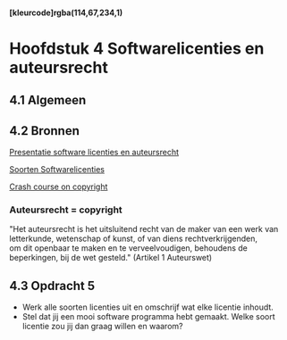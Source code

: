 #### [kleurcode]rgba(114,67,234,1)

#  Hoofdstuk 4 Softwarelicenties en auteursrecht

## 4.1 Algemeen

## 4.2 Bronnen

[Presentatie software licenties en auteursrecht](https://elo.kw1c.nl/CMS/Studie/811%20ICT-Academie/811%20VakkenInhoud/%5BB.05%20BED%5D%20Bedrijfskunde/Productie/01.%20Reader/Bedrijfskunde%20les4_Ed.pptx)

[Soorten Softwarelicenties](https://elo.kw1c.nl/CMS/Studie/811%20ICT-Academie/811%20VakkenInhoud/%5BB.05%20BED%5D%20Bedrijfskunde/Productie/01.%20Reader/Softwarelicentie.pdf)

[Crash course on copyright](https://elo.kw1c.nl/CMS/Studie/811%20ICT-Academie/811%20VakkenInhoud/%5BB.05%20BED%5D%20Bedrijfskunde/Productie/Materiaal%2095311/Crash%20course%20on%20copyrights.pdf)

### Auteursrecht = copyright
"Het auteursrecht is het uitsluitend recht van de maker van een werk van letterkunde, wetenschap of kunst, of van diens rechtverkrijgenden,<br> om dit openbaar te maken en te verveelvoudigen, behoudens de beperkingen, bij de wet gesteld." (Artikel 1 Auteurswet)

## 4.3 Opdracht 5

- Werk alle soorten licenties uit en omschrijf wat elke licentie inhoudt.
- Stel dat jij een mooi software programma hebt gemaakt. Welke soort licentie zou jij dan graag willen en waarom?

